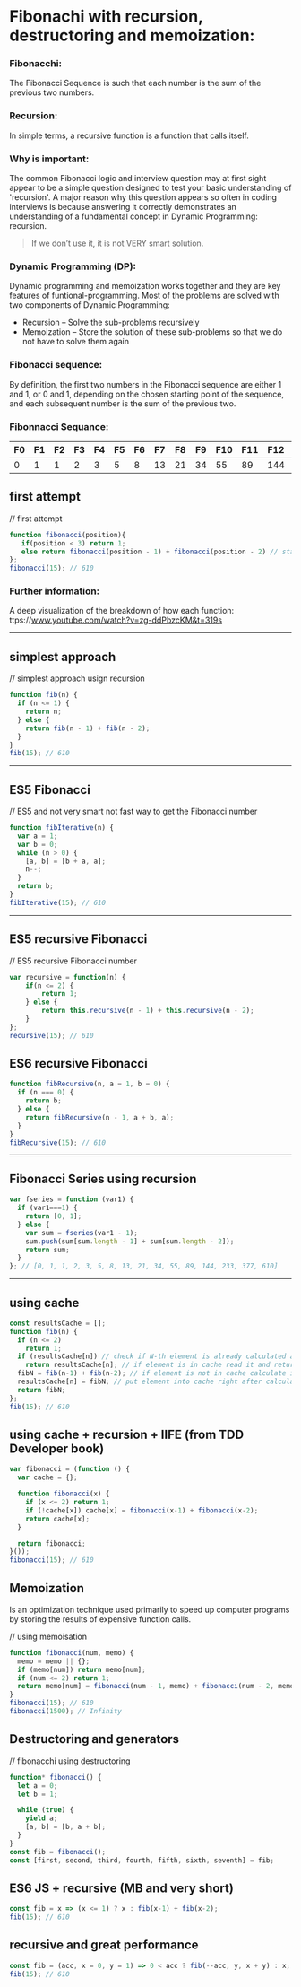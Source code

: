 # Fibonachi with recursion, destructoring and memoization:



### Fibonacchi:
The Fibonacci Sequence is such that each number is the sum of the previous two numbers.

### Recursion:
In simple terms, a recursive function is a function that calls itself.

### Why is important:
The common Fibonacci logic and interview question may at first sight appear to be a simple question designed to test your basic understanding of 'recursion'. A major reason why this question appears so often in coding interviews is because answering it correctly demonstrates an understanding of a fundamental concept in Dynamic Programming: recursion. 

> If we don’t use it, it is not VERY smart solution.

### Dynamic Programming (DP):
Dynamic programming and memoization works together and they are key features of funtional-programming. Most of the problems are solved with two components of Dynamic Programming:

- Recursion – Solve the sub-problems recursively<br>
- Memoization – Store the solution of these sub-problems so that we do not have to solve them again<br>

### Fibonacci sequence:
By definition, the first two numbers in the Fibonacci sequence are either 1 and 1, or 0 and 1, depending on the chosen starting point of the sequence,
and each subsequent number is the sum of the previous two.



### Fibonnacci Sequance:
| F0  | F1  | F2  | F3  | F4 | F5 | F6 | F7 | F8 | F9 | F10| F11| F12| F13| F14| F15| F16|
|---	|---	|---	|---	|--- |--- |--- |--- |--- |----|----|----|----|----|----|----|----|
| 0   | 1   | 1   | 2   | 3	 | 5  | 8  | 13 | 21 | 34 | 55 | 89 | 144| 233| 377| 610| 987|


## first attempt
// first attempt
```javascript
function fibonacci(position){
   if(position < 3) return 1;
   else return fibonacci(position - 1) + fibonacci(position - 2) // stack overflow: you've to exceed the maximum call stack limit.
};
fibonacci(15); // 610
```

### Further information:
A deep visualization of the breakdown of how each function: ttps://www.youtube.com/watch?v=zg-ddPbzcKM&t=319s

---

## simplest approach
// simplest approach usign recursion
```javascript
function fib(n) {
  if (n <= 1) {
    return n;
  } else {
    return fib(n - 1) + fib(n - 2);
  }
}
fib(15); // 610
```
---

## ES5 Fibonacci
// ES5 and not very smart not fast way to get the Fibonacci number
```javascript
function fibIterative(n) {
  var a = 1;
  var b = 0;
  while (n > 0) {
    [a, b] = [b + a, a];
    n--;
  }
  return b;
}
fibIterative(15); // 610
```

---

## ES5 recursive Fibonacci
// ES5 recursive Fibonacci number
```javascript
var recursive = function(n) {
    if(n <= 2) {
        return 1;
    } else {
        return this.recursive(n - 1) + this.recursive(n - 2);
    }
};
recursive(15); // 610
```

## ES6 recursive Fibonacci
```javascript
function fibRecursive(n, a = 1, b = 0) {
  if (n === 0) {
    return b;
  } else {
    return fibRecursive(n - 1, a + b, a);
  }
}
fibRecursive(15); // 610
```

---

## Fibonacci Series using recursion
```javascript
var fseries = function (var1) {
  if (var1===1) {
    return [0, 1];
  } else {
    var sum = fseries(var1 - 1);
    sum.push(sum[sum.length - 1] + sum[sum.length - 2]);
    return sum;
  }
}; // [0, 1, 1, 2, 3, 5, 8, 13, 21, 34, 55, 89, 144, 233, 377, 610]

```

---

## using cache 
```javascript
const resultsCache = [];
function fib(n) {
  if (n <= 2)
	return 1;
  if (resultsCache[n]) // check if N-th element is already calculated and stored in cache
    return resultsCache[n]; // if element is in cache read it and return
  fibN = fib(n-1) + fib(n-2); // if element is not in cache calculate it
  resultsCache[n] = fibN; // put element into cache right after calculating it
  return fibN;
};
fib(15); // 610
```

## using cache + recursion + IIFE (from TDD Developer book)
```javascript
var fibonacci = (function () {
  var cache = {};

  function fibonacci(x) {
    if (x <= 2) return 1;
    if (!cache[x]) cache[x] = fibonacci(x-1) + fibonacci(x-2);
    return cache[x];
  }

  return fibonacci;
}());
fibonacci(15); // 610
```

## Memoization
Is an optimization technique used primarily to speed up computer programs by storing the results of expensive function calls.

// using memoisation 
```javascript
function fibonacci(num, memo) {
  memo = memo || {};
  if (memo[num]) return memo[num];
  if (num <= 2) return 1;
  return memo[num] = fibonacci(num - 1, memo) + fibonacci(num - 2, memo);
}
fibonacci(15); // 610
fibonacci(1500); // Infinity
```

## Destructoring and generators
// fibonacchi using destructoring
```javascript
function* fibonacci() {
  let a = 0;
  let b = 1;

  while (true) {
    yield a;
    [a, b] = [b, a + b];
  }
}
const fib = fibonacci();
const [first, second, third, fourth, fifth, sixth, seventh] = fib;
```

## ES6 JS + recursive (MB and very short)
```javascript
const fib = x => (x <= 1) ? x : fib(x-1) + fib(x-2);
fib(15); // 610
```

## recursive and great performance
```javascript
const fib = (acc, x = 0, y = 1) => 0 < acc ? fib(--acc, y, x + y) : x;
fib(15); // 610
```
